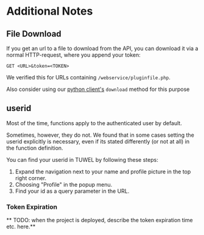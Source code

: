 # Additional Notes

## File Download


If you get an url to a file to download from the API, you can download it via a normal HTTP-request, where you append your token:
```
GET <URL>&token=<TOKEN>
```

We verified this for URLs containing `/webservice/pluginfile.php`.

Also consider using our [python client's](https://github.com/tuwel-api/moodle-client-python) `download` method for this purpose

## userid
Most of the time, functions apply to the authenticated user by default.

Sometimes, however, they do not. We found that in some cases setting the userid explicitly is necessary, even
if its stated differently (or not at all) in the function definition.

You can find your userid in TUWEL by following these steps:

 1. Expand the navigation next to your name and profile picture in the top right corner.
 2. Choosing "Profile" in the popup menu.
 3. Find your id as a query parameter in the URL.

### Token Expiration

** TODO: when the project is deployed, describe the token expiration time etc. here.**